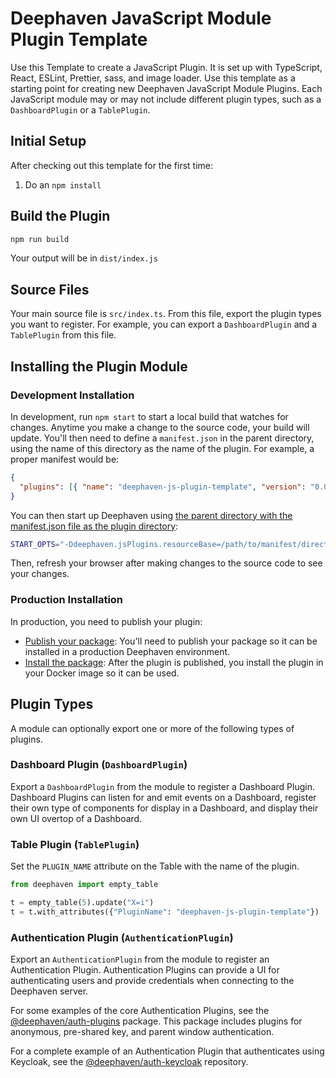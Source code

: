 # Deephaven JavaScript Module Plugin Template

Use this Template to create a JavaScript Plugin. It is set up with TypeScript, React, ESLint, Prettier, sass, and image loader. Use this template as a starting point for creating new Deephaven JavaScript Module Plugins. Each JavaScript module may or may not include different plugin types, such as a `DashboardPlugin` or a `TablePlugin`.

## Initial Setup

After checking out this template for the first time:

1. Do an `npm install`

## Build the Plugin

```bash
npm run build
```

Your output will be in `dist/index.js`

## Source Files

Your main source file is `src/index.ts`. From this file, export the plugin types you want to register. For example, you can export a `DashboardPlugin` and a `TablePlugin` from this file.

## Installing the Plugin Module

### Development Installation

In development, run `npm start` to start a local build that watches for changes. Anytime you make a change to the source code, your build will update. 
You'll then need to define a `manifest.json` in the parent directory, using the name of this directory as the name of the plugin. For example, a proper manifest would be:
```json
{
  "plugins": [{ "name": "deephaven-js-plugin-template", "version": "0.0.1", "main": "dist/index.js" }]
}
``` 
You can then start up Deephaven using [the parent directory with the manifest.json file as the plugin directory](https://deephaven.io/core/docs/how-to-guides/configuration/js-plugins/#configuration):

```bash
START_OPTS="-Ddeephaven.jsPlugins.resourceBase=/path/to/manifest/directory" ./gradlew server-jetty-app:run
```

Then, refresh your browser after making changes to the source code to see your changes.

### Production Installation

In production, you need to publish your plugin:

- [Publish your package](https://docs.npmjs.com/creating-and-publishing-scoped-public-packages): You'll need to publish your package so it can be installed in a production Deephaven environment.
- [Install the package](https://deephaven.io/core/docs/how-to-guides/configuration/js-plugins/#examples): After the plugin is published, you install the plugin in your Docker image so it can be used.

## Plugin Types

A module can optionally export one or more of the following types of plugins.

### Dashboard Plugin (`DashboardPlugin`)

Export a `DashboardPlugin` from the module to register a Dashboard Plugin. Dashboard Plugins can listen for and emit events on a Dashboard, register their own type of components for display in a Dashboard, and display their own UI overtop of a Dashboard.

### Table Plugin (`TablePlugin`)

Set the `PLUGIN_NAME` attribute on the Table with the name of the plugin.

```python
from deephaven import empty_table

t = empty_table(5).update("X=i")
t = t.with_attributes({"PluginName": "deephaven-js-plugin-template"})
```

### Authentication Plugin (`AuthenticationPlugin`)

Export an `AuthenticationPlugin` from the module to register an Authentication Plugin. Authentication Plugins can provide a UI for authenticating users and provide credentials when connecting to the Deephaven server.

For some examples of the core Authentication Plugins, see the [@deephaven/auth-plugins](https://github.com/deephaven/web-client-ui/tree/main/packages/auth-plugins/src) package. This package includes plugins for anonymous, pre-shared key, and parent window authentication.

For a complete example of an Authentication Plugin that authenticates using Keycloak, see the [@deephaven/auth-keycloak](https://github.com/deephaven/deephaven-js-plugins/tree/main/plugins/auth-keycloak) repository.
